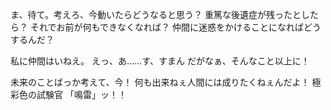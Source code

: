 ま、待て。考えろ、今動いたらどうなると思う？
重篤な後遺症が残ったとしたら？
それでお前が何もできなくなれば？
仲間に迷惑をかけることになればどうするんだ？

私に仲間はいねえ。
えっ、あ……す、すまん
だがなぁ、そんなこと以上に！

未来のことばっか考えて、今！
何も出来ねぇ人間には成りたくねぇんだよ！
極彩色の試験官
「鳴雷」ッ！！